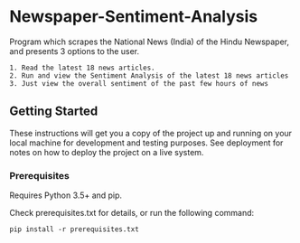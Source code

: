 # Newspaper-Sentiment-Analysis

Program which scrapes the National News (India) of the Hindu Newspaper, and presents 3 options to the user.

    1. Read the latest 18 news articles.
    2. Run and view the Sentiment Analysis of the latest 18 news articles
    3. Just view the overall sentiment of the past few hours of news

## Getting Started

These instructions will get you a copy of the project up and running on your local machine for development and testing purposes. See deployment for notes on how to deploy the project on a live system.

### Prerequisites

Requires Python 3.5+ and pip. 

Check prerequisites.txt for details, or run the following command:
            
``` 
pip install -r prerequisites.txt

```
